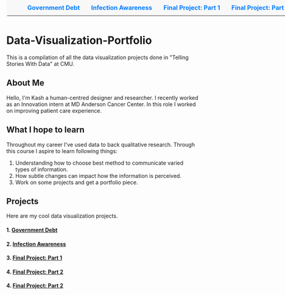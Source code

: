 
<style>
  .top-nav {
    display: flex;
    justify-content: center;
    position: fixed;
    top: 0;
    width: 100%;
    background-color: #f8f8f8;
    padding: 10px;
    box-shadow: 0 4px 2px -2px gray;
    z-index: 1000;
  }
  .top-nav a {
    margin: 0 15px;
    text-decoration: none;
    font-size: 16px;
    font-weight: bold;
    color: #007bff;
  }
  .top-nav a:hover {
    color: #0056b3;
  }
</style>

<div class="top-nav">
  <a href="/GOVTDEBT.md">Government Debt</a>
  <a href="/INFAWARE.md">Infection Awareness</a>
  <a href="/FinalProject.md">Final Project: Part 1</a>
  <a href="/final-project-part-two.md">Final Project: Part 2</a>
  <a href="/final-project-part-three.md">Final Project: Part 3</a>
</div>

# Data-Visualization-Portfolio
This is a compilation of all the data visualization projects done in "Telling Stories With Data" at CMU.

## About Me
Hello, I'm Kash a human-centred designer and researcher. I recently worked as an Innovation intern at MD Anderson Cancer Center. In this role I worked on improving patient care experience. 

## What I hope to learn
Throughout my career I've used data to back qualitative research. Through this course I aspire to learn following things:
1. Understanding how to choose best method to communicate varied types of information.
2. How subtle changes can impact how the information is perceived.
3. Work on some projects and get a portfolio piece.

## Projects
Here are my cool data visualization projects.

#### 1. [Government Debt](/GOVTDEBT.md)
#### 2. [Infection Awareness](/INFAWARE.md)
#### 3. [Final Project: Part 1](/FinalProject.md)
#### 4. [Final Project: Part 2](/final-project-part-two.md)
#### 4. [Final Project: Part 2](/final-project-part-three.md)
